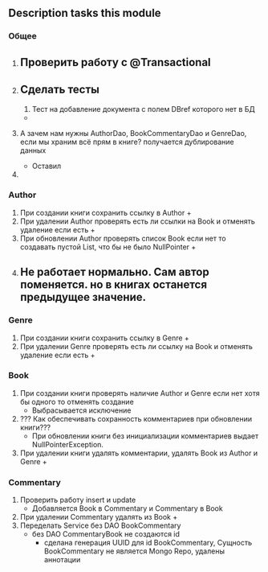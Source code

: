 ## Description tasks this module

### Общее

1. Проверить работу с @Transactional
   - 
2. Сделать тесты
   -
   1. Тест на добавление документа с полем DBref которого нет в БД

   +
3. А зачем нам нужны AuthorDao, BookCommentaryDao и GenreDao, если мы храним всё прям в книге? получается дублирование данных
   + Оставил
4.

### Author

1. При создании книги сохранить ссылку в Author
   +
2. При удалении Author проверять есть ли ссылки на Book и отменять удаление если есть
   +
3. При обновлении Author проверять список Book если нет то создавать пустой List, что бы не было NullPointer
   +
4. Не работает нормально. Сам автор поменяется. но в книгах останется предыдущее значение.
   -

### Genre

1. При создании книги сохранить ссылку в Genre
   +
2. При удалении Genre проверять есть ли ссылку на Book и отменять удаление если есть
   +

### Book

1. При создании книги проверять наличие Author и Genre если нет хотя бы одного то отменять создание
   + Выбрасывается исключение
2. ??? Как обеспечивать сохранность комментариев при обновлении книги???
   + При обновлении книги без инициализации комментариев выдает NullPointerException.
3. При удалении книги удалять комментарии, удалять Book из Author и Genre
   +

### Commentary

1. Проверить работу insert и update
   + Добавляется Book в Commentary и Commentary в Book
2. При удалении Commentary удалять из Book
   +
3. Переделать Service без DAO BookCommentary
   + без DAO CommentaryBook не создаются id
      + сделана генерация UUID для id BookCommentary, Сущность BookCommentary не является Mongo Repo, удалены аннотации
   